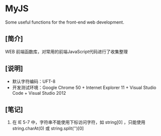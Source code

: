 # MyJS
Some useful functions for the front-end web development.  

## [简介]
WEB 前端函数库，对常用的前端JavaScript代码进行了收集整理  

## [说明]
- 默认字符编码：UFT-8  
- 开发测试环境：Google Chrome 50 + Internet Explorer 11 + Visual Studio Code + Visual Studio 2012  

## [笔记]
01. 在 IE 5-7 中，字符串不能使用下标访问字符，如 string[0] ，只能使用 string.charAt(0) 或 string.split('')[0]  